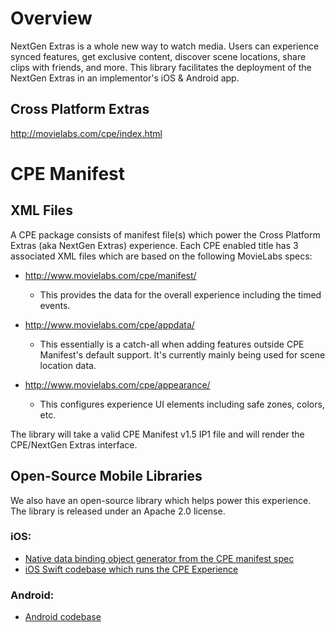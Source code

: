 # Overview
NextGen Extras is a whole new way to watch media. Users can experience synced features, get exclusive content,  discover scene locations, share clips with friends, and more. This library facilitates the deployment of the NextGen Extras in an implementor's iOS & Android app.

## Cross Platform Extras
http://movielabs.com/cpe/index.html 

# CPE Manifest

## XML Files
A CPE package consists of manifest file(s) which power the Cross Platform Extras (aka NextGen Extras) experience. Each CPE enabled title has 3 associated XML files which are based on the following MovieLabs specs:

- http://www.movielabs.com/cpe/manifest/
    - This provides the data for the overall experience including the timed events.  
- http://www.movielabs.com/cpe/appdata/
    - This essentially is a catch-all when adding features outside CPE Manifest's default support. It's currently mainly being used for scene location data.

- http://www.movielabs.com/cpe/appearance/
    - This configures experience UI elements including safe zones, colors, etc. 


The library will take a valid CPE Manifest v1.5 IP1 file and will render the CPE/NextGen Extras interface. 
 

## Open-Source Mobile Libraries
We also have an open-source library which helps power this experience. The library is released under an Apache 2.0 license.


### iOS:
- [Native data binding object generator from the CPE manifest spec](https://github.com/warnerbros/cpe-manifest-ios-data)
- [iOS Swift codebase which runs the CPE Experience](https://github.com/warnerbros/cpe-manifest-ios-experience)


### Android:
- [Android codebase](https://github.com/warnerbros/cpe-manifest-android-experience)
 
